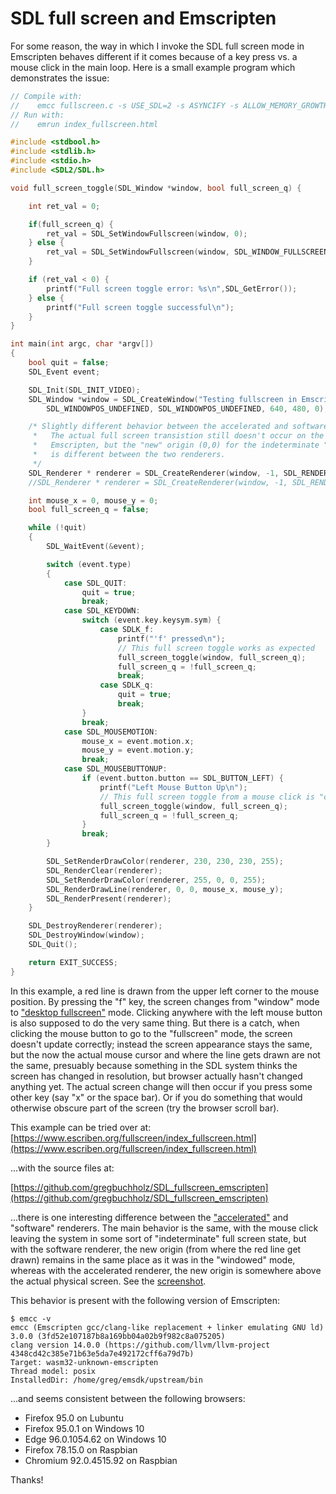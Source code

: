 # SDL full screen and Emscripten

For some reason, the way in which I invoke the SDL full screen mode in
Emscripten behaves different if it comes because of a key press vs. a mouse
click in the main loop.  Here is a small example program which demonstrates the
issue:

```C
// Compile with:
//    emcc fullscreen.c -s USE_SDL=2 -s ASYNCIFY -s ALLOW_MEMORY_GROWTH=1
// Run with:
//    emrun index_fullscreen.html

#include <stdbool.h>
#include <stdlib.h>
#include <stdio.h>
#include <SDL2/SDL.h>

void full_screen_toggle(SDL_Window *window, bool full_screen_q) {

    int ret_val = 0;

    if(full_screen_q) {
        ret_val = SDL_SetWindowFullscreen(window, 0);
    } else {
        ret_val = SDL_SetWindowFullscreen(window, SDL_WINDOW_FULLSCREEN_DESKTOP);
    }

    if (ret_val < 0) {
        printf("Full screen toggle error: %s\n",SDL_GetError());
    } else {
        printf("Full screen toggle successful\n");
    } 
}

int main(int argc, char *argv[])
{
    bool quit = false;
    SDL_Event event;

    SDL_Init(SDL_INIT_VIDEO);
    SDL_Window *window = SDL_CreateWindow("Testing fullscreen in Emscripten",
        SDL_WINDOWPOS_UNDEFINED, SDL_WINDOWPOS_UNDEFINED, 640, 480, 0);

    /* Slightly different behavior between the accelerated and software renderers.
     *   The actual full screen transistion still doesn't occur on the mouse click in 
     *   Emscripten, but the "new" origin (0,0) for the indeterminate "full screen" mode 
     *   is different between the two renderers.
     */
    SDL_Renderer * renderer = SDL_CreateRenderer(window, -1, SDL_RENDERER_ACCELERATED);
    //SDL_Renderer * renderer = SDL_CreateRenderer(window, -1, SDL_RENDERER_SOFTWARE);

    int mouse_x = 0, mouse_y = 0;
    bool full_screen_q = false;

    while (!quit)
    {
        SDL_WaitEvent(&event);

        switch (event.type)
        {
            case SDL_QUIT:
                quit = true;
                break;
            case SDL_KEYDOWN:
                switch (event.key.keysym.sym) {
                    case SDLK_f:
                        printf("'f' pressed\n");
                        // This full screen toggle works as expected
                        full_screen_toggle(window, full_screen_q);
                        full_screen_q = !full_screen_q; 
                        break;
                    case SDLK_q:
                        quit = true;
                        break;
                }
                break;
            case SDL_MOUSEMOTION:
                mouse_x = event.motion.x;
                mouse_y = event.motion.y;
                break;
            case SDL_MOUSEBUTTONUP:
                if (event.button.button == SDL_BUTTON_LEFT) {
                    printf("Left Mouse Button Up\n");
                    // This full screen toggle from a mouse click is "odd"
                    full_screen_toggle(window, full_screen_q);
                    full_screen_q = !full_screen_q; 
                }
                break;
        }

        SDL_SetRenderDrawColor(renderer, 230, 230, 230, 255);
        SDL_RenderClear(renderer);
        SDL_SetRenderDrawColor(renderer, 255, 0, 0, 255);
        SDL_RenderDrawLine(renderer, 0, 0, mouse_x, mouse_y);
        SDL_RenderPresent(renderer);
    }

    SDL_DestroyRenderer(renderer);
    SDL_DestroyWindow(window);
    SDL_Quit();

    return EXIT_SUCCESS;
}
```

In this example, a red line is drawn from the upper left corner to the mouse
position.  By pressing the "f" key, the screen changes from "window" mode to
["desktop fullscreen"](https://wiki.libsdl.org/SDL_SetWindowFullscreen) mode.
Clicking anywhere with the left mouse button is also supposed to do the very
same thing.  But there is a catch, when clicking the mouse button to go to the
"fullscreen" mode, the screen doesn't update correctly; instead the screen
appearance stays the same, but the now the actual mouse cursor and where the
line gets drawn are not the same, presuably because something in the SDL system
thinks the screen has changed in resolution, but browser actually hasn't
changed anything yet.  The actual screen change will then occur if you press
some other key (say "x" or the space bar).  Or if you do something that would
otherwise obscure part of the screen (try the browser scroll bar).

This example can be tried over at: [https://www.escriben.org/fullscreen/index_fullscreen.html](https://www.escriben.org/fullscreen/index_fullscreen.html)

...with the source files at:

[https://github.com/gregbuchholz/SDL_fullscreen_emscripten](https://github.com/gregbuchholz/SDL_fullscreen_emscripten)

...there is one interesting difference between the
["accelerated"](https://wiki.libsdl.org/SDL_RendererFlags) and "software"
renderers. The main behavior is the same, with the mouse click leaving the
system in some sort of "indeterminate" full screen state, but with the software
renderer, the new origin (from where the red line get drawn) remains in the
same place as it was in the "windowed" mode, whereas with the accelerated
renderer, the new origin is somewhere above the actual physical screen.  See
the [screenshot](https://github.com/gregbuchholz/SDL_fullscreen_emscripten/blob/main/accelerated_anomaly.png).

This behavior is present with the following version of Emscripten:

    $ emcc -v
    emcc (Emscripten gcc/clang-like replacement + linker emulating GNU ld) 3.0.0 (3fd52e107187b8a169bb04a02b9f982c8a075205)
    clang version 14.0.0 (https://github.com/llvm/llvm-project 4348cd42c385e71b63e5da7e492172cff6a79d7b)
    Target: wasm32-unknown-emscripten
    Thread model: posix
    InstalledDir: /home/greg/emsdk/upstream/bin

...and seems consistent between the following browsers:

* Firefox 95.0 on Lubuntu
* Firefox 95.0.1 on Windows 10
* Edge 96.0.1054.62 on Windows 10
* Firefox 78.15.0 on Raspbian
* Chromium 92.0.4515.92 on Raspbian 

Thanks!

